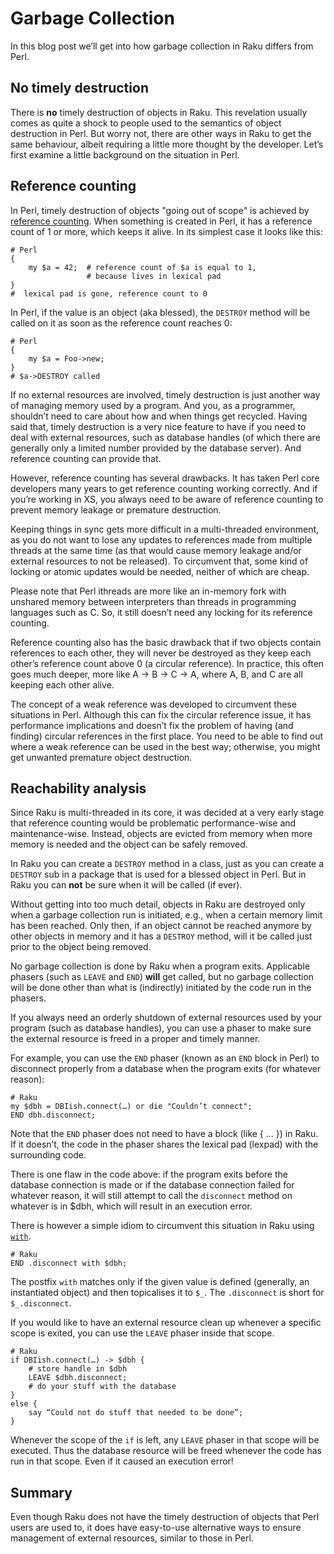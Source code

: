 # Garbage Collection
In this blog post we’ll get into how garbage collection in Raku differs from Perl.

## No timely destruction
There is **no** timely destruction of objects in Raku. This revelation usually comes as quite a shock to people used to the semantics of object destruction in Perl. But worry not, there are other ways in Raku to get the same behaviour, albeit requiring a little more thought by the developer. Let’s first examine a little background on the situation in Perl.

## Reference counting
In Perl, timely destruction of objects "going out of scope" is achieved by [reference counting](https://en.wikipedia.org/wiki/Reference_counting). When something is created in Perl, it has a reference count of 1 or more, which keeps it alive. In its simplest case it looks like this:
```
# Perl
{
    my $a = 42;  # reference count of $a is equal to 1,
                 # because lives in lexical pad
}
#  lexical pad is gone, reference count to 0
```
In Perl, if the value is an object (aka blessed), the `DESTROY` method will be called on it as soon as the reference count reaches 0:
```
# Perl
{
    my $a = Foo->new;
}
# $a->DESTROY called
```
If no external resources are involved, timely destruction is just another way of managing memory used by a program. And you, as a programmer, shouldn’t need to care about how and when things get recycled. Having said that, timely destruction is a very nice feature to have if you need to deal with external resources, such as database handles (of which there are generally only a limited number provided by the database server). And reference counting can provide that.

However, reference counting has several drawbacks. It has taken Perl core developers many years to get reference counting working correctly. And if you’re working in XS, you always need to be aware of reference counting to prevent memory leakage or premature destruction.

Keeping things in sync gets more difficult in a multi-threaded environment, as you do not want to lose any updates to references made from multiple threads at the same time (as that would cause memory leakage and/or external resources to not be released). To circumvent that, some kind of locking or atomic updates would be needed, neither of which are cheap.

Please note that Perl ithreads are more like an in-memory fork with unshared memory between interpreters than threads in programming languages such as C. So, it still doesn’t need any locking for its reference counting.

Reference counting also has the basic drawback that if two objects contain references to each other, they will never be destroyed as they keep each other’s reference count above 0 (a circular reference). In practice, this often goes much deeper, more like A -> B -> C -> A, where A, B, and C are all keeping each other alive.

The concept of a weak reference was developed to circumvent these situations in Perl. Although this can fix the circular reference issue, it has performance implications and doesn’t fix the problem of having (and finding) circular references in the first place. You need to be able to find out where a weak reference can be used in the best way; otherwise, you might get unwanted premature object destruction.

## Reachability analysis
Since Raku is multi-threaded in its core, it was decided at a very early stage that reference counting would be problematic performance-wise and maintenance-wise. Instead, objects are evicted from memory when more memory is needed and the object can be safely removed.

In Raku you can create a `DESTROY` method in a class, just as you can create a `DESTROY` sub in a package that is used for a blessed object in Perl. But in Raku you can **not** be sure when it will be called (if ever).

Without getting into too much detail, objects in Raku are destroyed only when a garbage collection run is initiated, e.g., when a certain memory limit has been reached. Only then, if an object cannot be reached anymore by other objects in memory and it has a `DESTROY` method, will it be called just prior to the object being removed.

No garbage collection is done by Raku when a program exits. Applicable phasers (such as `LEAVE` and `END`) **will** get called, but no garbage collection will be done other than what is (indirectly) initiated by the code run in the phasers.

If you always need an orderly shutdown of external resources used by your program (such as database handles), you can use a phaser to make sure the external resource is freed in a proper and timely manner.

For example, you can use the `END` phaser (known as an `END` block in Perl) to disconnect properly from a database when the program exits (for whatever reason):
```
# Raku
my $dbh = DBIish.connect(…) or die "Couldn’t connect";
END dbh.disconnect;
```
Note that the `END` phaser does not need to have a block (like { ... }) in Raku. If it doesn’t, the code in the phaser shares the lexical pad (lexpad) with the surrounding code.

There is one flaw in the code above: if the program exits before the database connection is made or if the database connection failed for whatever reason, it will still attempt to call the `disconnect` method on whatever is in $dbh, which will result in an execution error.

There is however a simple idiom to circumvent this situation in Raku using [`with`](https://docs.raku.org/language/control#with_orwith_without).
```
# Raku
END .disconnect with $dbh;
```
The postfix `with` matches only if the given value is defined (generally, an instantiated object) and then topicalises it to `$_`. The `.disconnect` is short for `$_.disconnect`.

If you would like to have an external resource clean up whenever a specific scope is exited, you can use the `LEAVE` phaser inside that scope.
```
# Raku
if DBIish.connect(…) -> $dbh {
    # store handle in $dbh
    LEAVE $dbh.disconnect;
    # do your stuff with the database
}
else {
    say “Could not do stuff that needed to be done”;
}   
```
Whenever the scope of the `if` is left, any `LEAVE` phaser in that scope will be executed. Thus the database resource will be freed whenever the code has run in that scope.  Even if it caused an execution error!

## Summary
Even though Raku does not have the timely destruction of objects that Perl users are used to, it does have easy-to-use alternative ways to ensure management of external resources, similar to those in Perl.
